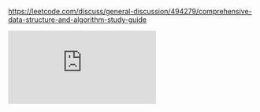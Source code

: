 https://leetcode.com/discuss/general-discussion/494279/comprehensive-data-structure-and-algorithm-study-guide

<embed src="https://sumanbogati.github.io/sample.pdf" type="application/pdf" />
